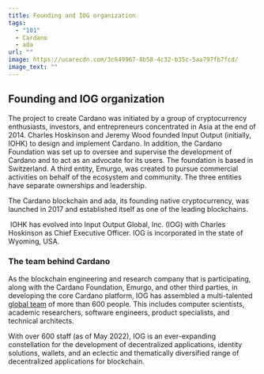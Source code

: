```yaml
---
title: Founding and IOG organization
tags:
  - "101"
  - Cardano
  - ada
url: ""
image: https://ucarecdn.com/3c649967-8b58-4c32-b35c-5aa797fb7fcd/
image_text: ""
---
```


## Founding and IOG organization

The project to create Cardano was initiated by a group of cryptocurrency enthusiasts, investors, and entrepreneurs concentrated in Asia at the end of 2014. Charles Hoskinson and Jeremy Wood founded Input Output (initially, IOHK) to design and implement Cardano. In addition, the Cardano Foundation was set up to oversee and supervise the development of Cardano and to act as an advocate for its users. The foundation is based in Switzerland. A third entity, Emurgo, was created to pursue commercial activities on behalf of the ecosystem and community. The three entities have separate ownerships and leadership.

The Cardano blockchain and ada, its founding native cryptocurrency, was launched in 2017 and established itself as one of the leading blockchains.

 IOHK has evolved into Input Output Global, Inc. (IOG) with Charles Hoskinson as Chief Executive Officer. IOG is incorporated in the state of Wyoming, USA.

### The team behind Cardano

As the blockchain engineering and research company that is participating, along with the Cardano Foundation, Emurgo, and other third parties, in developing the core Cardano platform, IOG has assembled a multi-talented [global team](https://iohk.io/en/team/) of more than 600 people. This includes computer scientists, academic researchers, software engineers, product specialists, and technical architects. 

With over 600 staff (as of May 2022), IOG is an ever-expanding constellation for the development of decentralized applications, identity solutions, wallets, and an eclectic and thematically diversified range of decentralized applications for blockchain.
